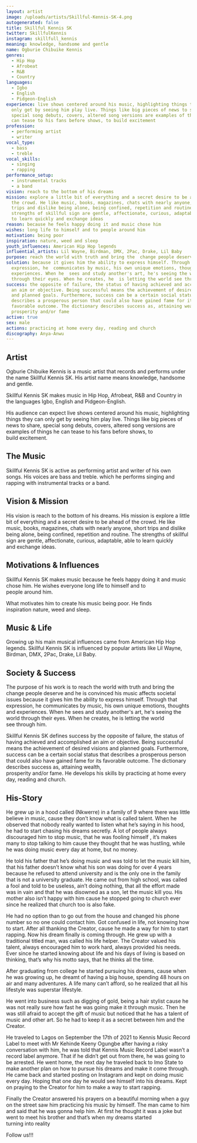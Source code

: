 ```yaml
---
layout: artist
image: /uploads/artists/Skillful-Kennis-SK-4.png
autogenerated: false
title: Skillful Kennis SK
twitter: SkillfulKennis
instagram: skillfull_kennis
meaning: knowledge, handsome and gentle
name: Ogburie Chibuike Kennis
genres:
  - Hip Hop
  - Afrobeat
  - R&B
  - Country
languages:
  - Igbo
  - English
  - Pidgeon-English
experience: live shows centered around his music, highlighting things they can
  only get by seeing him play live. Things like big pieces of news to share,
  special song debuts, covers, altered song versions are examples of things he
  can tease to his fans before shows, to build excitement
profession:
  - performing artist
  - writer
vocal_type:
  - bass
  - treble
vocal_skills:
  - singing
  - rapping
performance_setup:
  - instrumental tracks
  - a band
vision: reach to the bottom of his dreams
mission: explore a little bit of everything and a secret desire to be ahead of
  the crowd. He like music, books, magazines, chats with nearly anyone, short
  trips and dislike being alone, being confined, repetition and routine. The
  strengths of skillful sign are gentle, affectionate, curious, adaptable, able
  to learn quickly and exchange ideas
reason: because he feels happy doing it and music chose him
wishes: long life to himself and to people around him
motivation: being poor
inspiration: nature, weed and sleep
youth_influences: American Hip Hop legends
influential_artists: Lil Wayne, Birdman, DMX, 2Pac, Drake, Lil Baby
purpose: reach the world with truth and bring the  change people deserve
solution: because it gives him the ability to express himself. Through that
  expression, he  communicates by music, his own unique emotions, thoughts and
  experiences. When he  sees and study another's art, he's seeing the world
  through their eyes. When he creates, he  is letting the world see through him
success: the opposite of failure, the status of having achieved and accomplished
  an aim or objective. Being successful means the achievement of desired visions
  and planned goals. Furthermore, success can be a certain social status that
  describes a prosperous person that could also have gained fame for its
  favorable outcome. The dictionary describes success as, attaining wealth,
  prosperity and/or fame
active: true
sex: male
actions: practicing at home every day, reading and church
discography: Anya-Anwu
---
```


## Artist

Ogburie Chibuike Kennis is a music artist that records and performs under the name Skillful Kennis SK. His artist name means knowledge, handsome and gentle.

Skillful Kennis SK makes music in Hip Hop, Afrobeat, R&B and Country in the languages Igbo, English and Pidgeon-English.

His audience can expect live shows centered around his music, highlighting things they can only get by seeing him play live. Things like big pieces of news to share, special song debuts, covers, altered song versions are examples of things he can tease to his fans before shows, to build excitement.

## The Music

Skillful Kennis SK is active as performing artist and writer of his own songs. His voices are bass and treble. which he performs singing and rapping with instrumental tracks or a band.

## Vision & Mission

His vision is reach to the bottom of his dreams. His mission is explore a little bit of everything and a secret desire to be ahead of the crowd. He like music, books, magazines, chats with nearly anyone, short trips and dislike being alone, being confined, repetition and routine. The strengths of skillful sign are gentle, affectionate, curious, adaptable, able to learn quickly and exchange ideas.

## Motivations & Influences

Skillful Kennis SK makes music because he feels happy doing it and music chose him. He wishes everyone long life to himself and to people around him.

What motivates him to create his music being poor. He finds inspiration nature, weed and sleep.

## Music & Life

Growing up his main musical influences came from American Hip Hop legends. Skillful Kennis SK is influenced by popular artists like Lil Wayne, Birdman, DMX, 2Pac, Drake, Lil Baby.

## Society & Success

The purpose of his work is to reach the world with truth and bring the change people deserve and he is convinced his music affects societal issues because it gives him the ability to express himself. Through that expression, he communicates by music, his own unique emotions, thoughts and experiences. When he sees and study another's art, he's seeing the world through their eyes. When he creates, he is letting the world see through him.

Skillful Kennis SK defines success by the opposite of failure, the status of having achieved and accomplished an aim or objective. Being successful means the achievement of desired visions and planned goals. Furthermore, success can be a certain social status that describes a prosperous person that could also have gained fame for its favorable outcome. The dictionary describes success as, attaining wealth, prosperity and/or fame. He develops his skills by practicing at home every day, reading and church.

## His-Story

He grew up in a hood called (Nkwerre) in a family of 9 where there was little believe in music, cause they don’t know what is called talent. When he observed that nobody really wanted to listen what he’s saying in his hood, he had to start chasing his dreams secretly. A lot of people always discouraged him to stop music, that he was fooling himself , it’s makes many to stop talking to him cause they thought that he was hustling, while he was doing music every day at home, but no money.

He told his father that he’s doing music and was told to let the music kill him, that his father doesn’t know what his son was doing for over 4 years because he refused to attend university and is the only one in the family that is not a university graduate. He came out from high school, was called a fool and told to be useless, ain’t doing nothing, that all the effort made was in vain and that he was disowned as a son, let the music kill you. His mother also isn’t happy with him cause he stopped going to church ever since he realized that church too is also fake.

He had no option than to go out from the house and changed his phone number so no one could contact him. Got confused in life, not knowing how to start. After all thanking the Creator, cause he made a way for him to start rapping. Now his dream finally is coming through. He grew up with a traditional titled man, was called his life helper. The Creator valued his talent, always encouraged him to work hard, always provided his needs. Ever since he started knowing about life and his days of living is based on thinking, that’s why his motto says, that he thinks all the time.

After graduating from college he started pursuing his dreams, cause when he was growing up, he dreamt of having a big house, spending 48 hours on air and many adventures. A life many can’t afford, so he realized that all his lifestyle was superstar lifestyle.

He went into business such as digging of gold, being a hair stylist cause he was not really sure how fast he was going make it through music. Then he was still afraid to accept the gift of music but noticed that he has a talent of music and other art. So he had to keep it as a secret between him and the Creator.

He traveled to Lagos on September the 17th of 2021 to Kennis Music Record Label to meet with Mr Kehinde Keeny Ogungbe after having a risky conversation with him, he was told that Kennis Music Record Label wasn’t a record label anymore. That if he didn’t get out from there, he was going to be arrested. He went home, the next day he traveled back to Imo State to make another plan on how to pursue his dreams and make it come through. He came back and started posting on Instagram and kept on doing music every day. Hoping that one day he would see himself into his dreams. Kept on praying to the Creator for him to make a way to start rapping.

Finally the Creator answered his prayers on a beautiful morning when a guy on the street saw him practicing his music by himself. The man came to him and said that he was gonna help him. At first he thought it was a joke but went to meet his brother and that’s when my dreams started turning into reality

Follow us!!!